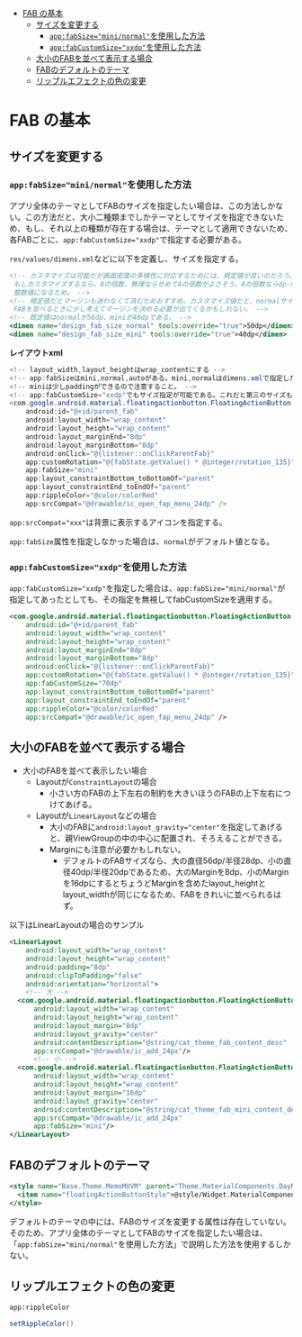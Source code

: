 - [FAB の基本](#fab-の基本)
  - [サイズを変更する](#サイズを変更する)
    - [`app:fabSize="mini/normal"`を使用した方法](#appfabsizemininormalを使用した方法)
    - [`app:fabCustomSize="xxdp"`を使用した方法](#appfabcustomsizexxdpを使用した方法)
  - [大小のFABを並べて表示する場合](#大小のfabを並べて表示する場合)
  - [FABのデフォルトのテーマ](#fabのデフォルトのテーマ)
  - [リップルエフェクトの色の変更](#リップルエフェクトの色の変更)


# FAB の基本

## サイズを変更する

### `app:fabSize="mini/normal"`を使用した方法

アプリ全体のテーマとしてFABのサイズを指定したい場合は、この方法しかない。この方法だと、大小二種類までしかテーマとしてサイズを指定できないため、もし、それ以上の種類が存在する場合は、テーマとして適用できないため、各FABごとに、`app:fabCustomSize="xxdp"`で指定する必要がある。

`res/values/dimens.xml`などに以下を定義し、サイズを指定する。

```xml
<!-- カスタマイズは可能だが画面密度の多様性に対応するためには、規定値が良いのだろう。
 もしカスタマイズするなら、8の倍数、無理ならせめて4の倍数がよさそう。4の倍数ならdp->px変換後に必ず
 整数値になるため。 -->
<!-- 規定値だとマージンも迷わなくて済むためおすすめ。カスタマイズ値だと、normalサイズとminiサイズの
 FABを並べるときに少し考えてマージンを決める必要が出てくるかもしれない。 -->
<!-- 既定値はnormalが56dp、miniが40dpである。 -->
<dimen name="design_fab_size_normal" tools:override="true">50dp</dimen>
<dimen name="design_fab_size_mini" tools:override="true">40dp</dimen>
```

**レイアウトxml**

```Java
<!-- layout_width,layout_heightはwrap_contentにする -->
<!-- app:fabSizeはmini,normal,autoがある。mini,normalはdimens.xmlで指定したサイズになる。 -->
<!-- miniは少しpaddingができるので注意すること。 -->
<!-- app:fabCustomSize="xxdp"でもサイズ指定が可能である。これだと第三のサイズも作成できる。 -->
<com.google.android.material.floatingactionbutton.FloatingActionButton
    android:id="@+id/parent_fab"
    android:layout_width="wrap_content"
    android:layout_height="wrap_content"
    android:layout_marginEnd="8dp"
    android:layout_marginBottom="8dp"
    android:onClick="@{listener::onClickParentFab}"
    app:customRotation="@{fabState.getValue() * @integer/rotation_135}"
    app:fabSize="mini"
    app:layout_constraintBottom_toBottomOf="parent"
    app:layout_constraintEnd_toEndOf="parent"
    app:rippleColor="@color/colorRed"
    app:srcCompat="@drawable/ic_open_fap_menu_24dp" />
```

`app:srcCompat="xxx"`は背景に表示するアイコンを指定する。

`app:fabSize`属性を指定しなかった場合は、`normal`がデフォルト値となる。


### `app:fabCustomSize="xxdp"`を使用した方法

`app:fabCustomSize="xxdp"`を指定した場合は、`app:fabSize="mini/normal"`が指定してあったとしても、その指定を無視してfabCustomSizeを適用する。

```xml
<com.google.android.material.floatingactionbutton.FloatingActionButton
    android:id="@+id/parent_fab"
    android:layout_width="wrap_content"
    android:layout_height="wrap_content"
    android:layout_marginEnd="8dp"
    android:layout_marginBottom="8dp"
    android:onClick="@{listener::onClickParentFab}"
    app:customRotation="@{fabState.getValue() * @integer/rotation_135}"
    app:fabCustomSize="70dp"
    app:layout_constraintBottom_toBottomOf="parent"
    app:layout_constraintEnd_toEndOf="parent"
    app:rippleColor="@color/colorRed"
    app:srcCompat="@drawable/ic_open_fap_menu_24dp" />
```


## 大小のFABを並べて表示する場合

- 大小のFABを並べて表示したい場合
  - Layoutが`ConstraintLayout`の場合
    - 小さい方のFABの上下左右の制約を大きいほうのFABの上下左右につけてあげる。
  - Layoutが`LinearLayout`などの場合
    - 大小のFABに`android:layout_gravity="center"`を指定してあげると、親ViewGroupの中の中心に配置され、そろえることができる。
    - Marginにも注意が必要かもしれない。
      - デフォルトのFABサイズなら、大の直径56dp/半径28dp、小の直径40dp/半径20dpであるため、大のMarginを8dp、小のMarginを16dpにするとちょうどMarginを含めたlayout_heightとlayout_widthが同じになるため、FABをきれいに並べられるはず。


以下はLinearLayoutの場合のサンプル

```xml
<LinearLayout
    android:layout_width="wrap_content"
    android:layout_height="wrap_content"
    android:padding="8dp"
    android:clipToPadding="false"
    android:orientation="horizontal">
    <!-- 大 -->
  <com.google.android.material.floatingactionbutton.FloatingActionButton
      android:layout_width="wrap_content"
      android:layout_height="wrap_content"
      android:layout_margin="8dp"
      android:layout_gravity="center"
      android:contentDescription="@string/cat_theme_fab_content_desc"
      app:srcCompat="@drawable/ic_add_24px"/>
      <!-- 小 -->
  <com.google.android.material.floatingactionbutton.FloatingActionButton
      android:layout_width="wrap_content"
      android:layout_height="wrap_content"
      android:layout_margin="16dp"
      android:layout_gravity="center"
      android:contentDescription="@string/cat_theme_fab_mini_content_desc"
      app:srcCompat="@drawable/ic_add_24px"
      app:fabSize="mini"/>
</LinearLayout>
```


## FABのデフォルトのテーマ

```xml
<style name="Base.Theme.MemoMVVM" parent="Theme.MaterialComponents.DayNight.NoActionBar">
  <item name="floatingActionButtonStyle">@style/Widget.MaterialComponents.FloatingActionButton</item>
</style>
```

デフォルトのテーマの中には、FABのサイズを変更する属性は存在していない。そのため、アプリ全体のテーマとしてFABのサイズを指定したい場合は、「`app:fabSize="mini/normal"`を使用した方法」で説明した方法を使用するしかない。


## リップルエフェクトの色の変更

```xml
app:rippleColor
```

```Java
setRippleColor()
```




